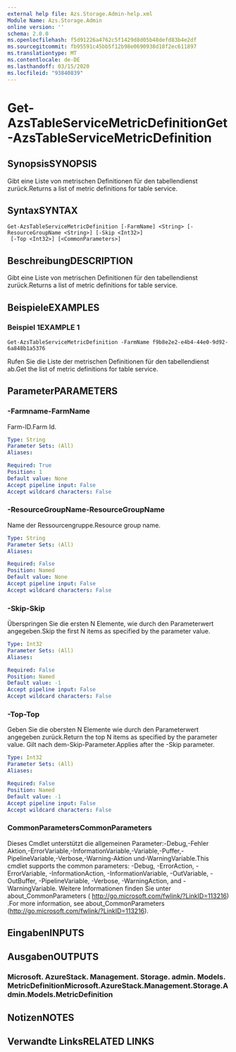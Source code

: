 ```yaml
---
external help file: Azs.Storage.Admin-help.xml
Module Name: Azs.Storage.Admin
online version: ''
schema: 2.0.0
ms.openlocfilehash: f5d91226a4762c5f1429d8d05b48defd83b4e2df
ms.sourcegitcommit: fb95591c45bb5f12b98e0690938d18f2ec611897
ms.translationtype: MT
ms.contentlocale: de-DE
ms.lasthandoff: 03/15/2020
ms.locfileid: "93840839"
---
```

# <span data-ttu-id="b2a3d-101">Get-AzsTableServiceMetricDefinition</span><span class="sxs-lookup"><span data-stu-id="b2a3d-101">Get-AzsTableServiceMetricDefinition</span></span>

## <span data-ttu-id="b2a3d-102">Synopsis</span><span class="sxs-lookup"><span data-stu-id="b2a3d-102">SYNOPSIS</span></span>
<span data-ttu-id="b2a3d-103">Gibt eine Liste von metrischen Definitionen für den tabellendienst zurück.</span><span class="sxs-lookup"><span data-stu-id="b2a3d-103">Returns a list of metric definitions for table service.</span></span>

## <span data-ttu-id="b2a3d-104">Syntax</span><span class="sxs-lookup"><span data-stu-id="b2a3d-104">SYNTAX</span></span>

```
Get-AzsTableServiceMetricDefinition [-FarmName] <String> [-ResourceGroupName <String>] [-Skip <Int32>]
 [-Top <Int32>] [<CommonParameters>]
```

## <span data-ttu-id="b2a3d-105">Beschreibung</span><span class="sxs-lookup"><span data-stu-id="b2a3d-105">DESCRIPTION</span></span>
<span data-ttu-id="b2a3d-106">Gibt eine Liste von metrischen Definitionen für den tabellendienst zurück.</span><span class="sxs-lookup"><span data-stu-id="b2a3d-106">Returns a list of metric definitions for table service.</span></span>

## <span data-ttu-id="b2a3d-107">Beispiele</span><span class="sxs-lookup"><span data-stu-id="b2a3d-107">EXAMPLES</span></span>

### <span data-ttu-id="b2a3d-108">Beispiel 1</span><span class="sxs-lookup"><span data-stu-id="b2a3d-108">EXAMPLE 1</span></span>
```
Get-AzsTableServiceMetricDefinition -FarmName f9b8e2e2-e4b4-44e0-9d92-6a848b1a5376
```

<span data-ttu-id="b2a3d-109">Rufen Sie die Liste der metrischen Definitionen für den tabellendienst ab.</span><span class="sxs-lookup"><span data-stu-id="b2a3d-109">Get the list of metric definitions for table service.</span></span>

## <span data-ttu-id="b2a3d-110">Parameter</span><span class="sxs-lookup"><span data-stu-id="b2a3d-110">PARAMETERS</span></span>

### <span data-ttu-id="b2a3d-111">-Farmname</span><span class="sxs-lookup"><span data-stu-id="b2a3d-111">-FarmName</span></span>
<span data-ttu-id="b2a3d-112">Farm-ID.</span><span class="sxs-lookup"><span data-stu-id="b2a3d-112">Farm Id.</span></span>

```yaml
Type: String
Parameter Sets: (All)
Aliases:

Required: True
Position: 1
Default value: None
Accept pipeline input: False
Accept wildcard characters: False
```

### <span data-ttu-id="b2a3d-113">-ResourceGroupName</span><span class="sxs-lookup"><span data-stu-id="b2a3d-113">-ResourceGroupName</span></span>
<span data-ttu-id="b2a3d-114">Name der Ressourcengruppe.</span><span class="sxs-lookup"><span data-stu-id="b2a3d-114">Resource group name.</span></span>

```yaml
Type: String
Parameter Sets: (All)
Aliases:

Required: False
Position: Named
Default value: None
Accept pipeline input: False
Accept wildcard characters: False
```

### <span data-ttu-id="b2a3d-115">-Skip</span><span class="sxs-lookup"><span data-stu-id="b2a3d-115">-Skip</span></span>
<span data-ttu-id="b2a3d-116">Überspringen Sie die ersten N Elemente, wie durch den Parameterwert angegeben.</span><span class="sxs-lookup"><span data-stu-id="b2a3d-116">Skip the first N items as specified by the parameter value.</span></span>

```yaml
Type: Int32
Parameter Sets: (All)
Aliases:

Required: False
Position: Named
Default value: -1
Accept pipeline input: False
Accept wildcard characters: False
```

### <span data-ttu-id="b2a3d-117">-Top</span><span class="sxs-lookup"><span data-stu-id="b2a3d-117">-Top</span></span>
<span data-ttu-id="b2a3d-118">Geben Sie die obersten N Elemente wie durch den Parameterwert angegeben zurück.</span><span class="sxs-lookup"><span data-stu-id="b2a3d-118">Return the top N items as specified by the parameter value.</span></span>
<span data-ttu-id="b2a3d-119">Gilt nach dem-Skip-Parameter.</span><span class="sxs-lookup"><span data-stu-id="b2a3d-119">Applies after the -Skip parameter.</span></span>

```yaml
Type: Int32
Parameter Sets: (All)
Aliases:

Required: False
Position: Named
Default value: -1
Accept pipeline input: False
Accept wildcard characters: False
```

### <span data-ttu-id="b2a3d-120">CommonParameters</span><span class="sxs-lookup"><span data-stu-id="b2a3d-120">CommonParameters</span></span>
<span data-ttu-id="b2a3d-121">Dieses Cmdlet unterstützt die allgemeinen Parameter:-Debug,-Fehler Aktion,-ErrorVariable,-InformationVariable,-Variable,-Puffer,-PipelineVariable,-Verbose,-Warning-Aktion und-WarningVariable.</span><span class="sxs-lookup"><span data-stu-id="b2a3d-121">This cmdlet supports the common parameters: -Debug, -ErrorAction, -ErrorVariable, -InformationAction, -InformationVariable, -OutVariable, -OutBuffer, -PipelineVariable, -Verbose, -WarningAction, and -WarningVariable.</span></span> <span data-ttu-id="b2a3d-122">Weitere Informationen finden Sie unter about_CommonParameters ( http://go.microsoft.com/fwlink/?LinkID=113216) .</span><span class="sxs-lookup"><span data-stu-id="b2a3d-122">For more information, see about_CommonParameters (http://go.microsoft.com/fwlink/?LinkID=113216).</span></span>

## <span data-ttu-id="b2a3d-123">Eingaben</span><span class="sxs-lookup"><span data-stu-id="b2a3d-123">INPUTS</span></span>

## <span data-ttu-id="b2a3d-124">Ausgaben</span><span class="sxs-lookup"><span data-stu-id="b2a3d-124">OUTPUTS</span></span>

### <span data-ttu-id="b2a3d-125">Microsoft. AzureStack. Management. Storage. admin. Models. MetricDefinition</span><span class="sxs-lookup"><span data-stu-id="b2a3d-125">Microsoft.AzureStack.Management.Storage.Admin.Models.MetricDefinition</span></span>

## <span data-ttu-id="b2a3d-126">Notizen</span><span class="sxs-lookup"><span data-stu-id="b2a3d-126">NOTES</span></span>

## <span data-ttu-id="b2a3d-127">Verwandte Links</span><span class="sxs-lookup"><span data-stu-id="b2a3d-127">RELATED LINKS</span></span>
